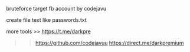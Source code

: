 bruteforce target fb account by codejavu

create file text like passwords.txt


more tools >> https://t.me/darkpre
>> https://github.com/codejavuu
>> https://direct.me/darkpremium
